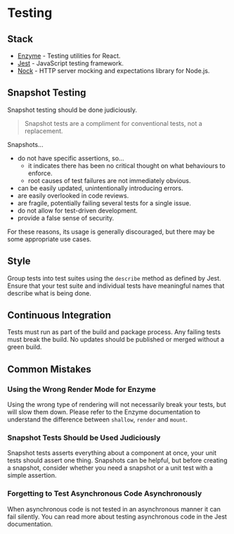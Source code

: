 # Testing

## Stack

- [Enzyme](https://github.com/airbnb/enzyme) - Testing utilities for React.
- [Jest](https://facebook.github.io/jest/) - JavaScript testing framework.
- [Nock](https://github.com/nock/nock) - HTTP server mocking and expectations library for Node.js.

## Snapshot Testing

Snapshot testing should be done judiciously.

> Snapshot tests are a compliment for conventional tests, not a replacement.

Snapshots...

- do not have specific assertions, so...
  - it indicates there has been no critical thought on what behaviours to enforce.
  - root causes of test failures are not immediately obvious.
- can be easily updated, unintentionally introducing errors.
- are easily overlooked in code reviews.
- are fragile, potentially failing several tests for a single issue.
- do not allow for test-driven development.
- provide a false sense of security.

For these reasons, its usage is generally discouraged, but there may be some appropriate use cases.

## Style

Group tests into test suites using the `describe` method as defined by Jest.
Ensure that your test suite and individual tests have meaningful names that describe what is being done.

## Continuous Integration

Tests must run as part of the build and package process.
Any failing tests must break the build.
No updates should be published or merged without a green build.

## Common Mistakes

### Using the Wrong Render Mode for Enzyme

Using the wrong type of rendering will not necessarily break your tests, but will slow them down.
Please refer to the Enzyme documentation to understand the difference between `shallow`, `render` and `mount`.

### Snapshot Tests Should be Used Judiciously

Snapshot tests asserts everything about a component at once, your unit tests should assert one thing.
Snapshots can be helpful, but before creating a snapshot, consider whether you need a snapshot or a unit test with a simple assertion.

### Forgetting to Test Asynchronous Code Asynchronously

When asynchronous code is not tested in an asynchronous manner it can fail silently.
You can read more about testing asynchronous code in the Jest documentation.

